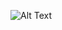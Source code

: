 ![Alt Text](https://cdn.glitch.global/f64eba08-4587-486f-a46a-709f73355016/bluecity.png?v=1704210171475)